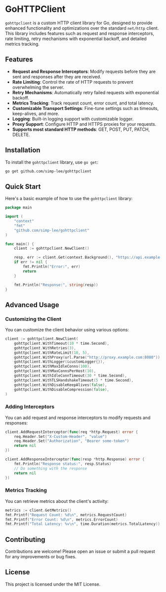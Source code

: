 # GoHTTPClient

`gohttpclient` is a custom HTTP client library for Go, designed to provide enhanced functionality and optimizations over the standard `net/http` client. This library includes features such as request and response interceptors, rate limiting, retry mechanisms with exponential backoff, and detailed metrics tracking.

## Features

- **Request and Response Interceptors**: Modify requests before they are sent and responses after they are received.
- **Rate Limiting**: Control the rate of HTTP requests to prevent overwhelming the server.
- **Retry Mechanisms**: Automatically retry failed requests with exponential backoff.
- **Metrics Tracking**: Track request count, error count, and total latency.
- **Customizable Transport Settings**: Fine-tune settings such as timeouts, keep-alives, and more.
- **Logging**: Built-in logging support with customizable logger.
- **Proxy Support**: Configure HTTP and HTTPS proxies for your requests.
- **Supports most standard HTTP methods**: GET, POST, PUT, PATCH, DELETE.

## Installation

To install the `gohttpclient` library, use `go get`:

```sh
go get github.com/simp-lee/gohttpclient
```

## Quick Start

Here's a basic example of how to use the `gohttpclient` library:

```go
package main

import (
	"context"
	"fmt"
	"github.com/simp-lee/gohttpclient"
)

func main() {
	client := gohttpclient.NewClient()

	resp, err := client.Get(context.Background(), "https://api.example.com/data")
	if err != nil {
		fmt.Println("Error:", err)
		return
	}

	fmt.Println("Response:", string(resp))
}
```

## Advanced Usage

### Customizing the Client

You can customize the client behavior using various options:

```go
client := gohttpclient.NewClient(
	gohttpclient.WithTimeout(10 * time.Second),
	gohttpclient.WithRetries(3),
	gohttpclient.WithRateLimit(10, 5),
	gohttpclient.WithProxy(url.Parse("http://proxy.example.com:8080")),
	gohttpclient.WithLogger(&customLogger{}),
	gohttpclient.WithMaxIdleConns(100),
	gohttpclient.WithMaxConnsPerHost(10),
	gohttpclient.WithIdleConnTimeout(30 * time.Second),
	gohttpclient.WithTLSHandshakeTimeout(5 * time.Second),
	gohttpclient.WithDisableKeepAlives(false),
	gohttpclient.WithDisableCompression(false),
)
```

### Adding Interceptors

You can add request and response interceptors to modify requests and responses:

```go
client.AddRequestInterceptor(func(req *http.Request) error {
	req.Header.Set("X-Custom-Header", "value")
	req.Header.Set("Authorization", "Bearer some-token")
	return nil
})

client.AddResponseInterceptor(func(resp *http.Response) error {
	fmt.Println("Response status:", resp.Status)
	// Do something with the response
	return nil
})
```

### Metrics Tracking

You can retrieve metrics about the client's activity:

```go
metrics := client.GetMetrics()
fmt.Printf("Request Count: %d\n", metrics.RequestCount)
fmt.Printf("Error Count: %d\n", metrics.ErrorCount)
fmt.Printf("Total Latency: %v\n", time.Duration(metrics.TotalLatency))
```

## Contributing

Contributions are welcome! Please open an issue or submit a pull request for any improvements or bug fixes.

## License

This project is licensed under the MIT License.